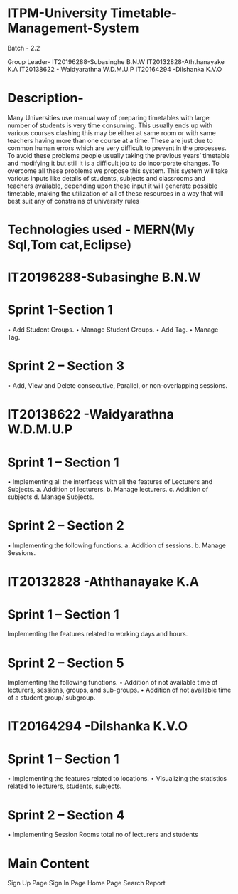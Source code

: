 # ITPM-University Timetable-Management-System

Batch - 2.2

Group Leader- IT20196288-Subasinghe B.N.W
 IT20132828-Aththanayake K.A
 IT20138622 - Waidyarathna W.D.M.U.P
 IT20164294 -Dilshanka K.V.O

# Description-    
Many Universities use manual way of preparing timetables with large number of students is very time consuming. This usually ends up with various courses clashing this may be either at same room or with same teachers having more than one course at a time. 
                          These are just due to common human errors which are very difficult to prevent in the processes. To avoid these problems people usually taking the previous years’ timetable and modifying it but still it is a difficult job to do incorporate changes. To overcome all these problems we propose this system. This system will take various inputs like details of students, subjects and classrooms and teachers available, depending upon these input it will generate possible timetable, making the utilization of all of these resources in a way that will best suit any of constrains of university rules
 
 # Technologies used - MERN(My Sql,Tom cat,Eclipse)
                         
# IT20196288-Subasinghe B.N.W
# Sprint 1-Section 1
•	Add Student Groups.
•	Manage Student Groups.
•	Add Tag.
•	Manage Tag.
# Sprint 2 – Section 3
•	Add, View and Delete consecutive, Parallel, or non-overlapping sessions.

# IT20138622 -Waidyarathna W.D.M.U.P
# Sprint 1 – Section 1
•	Implementing all the interfaces with all the features of Lecturers and Subjects.
a.	Addition of lecturers.
b.	Manage lecturers.
c.	Addition of subjects
d.	Manage Subjects.
# Sprint 2 – Section 2
•	Implementing the following functions.
a.	Addition of sessions.
b.	Manage Sessions.

# IT20132828 -Aththanayake K.A
# Sprint 1 – Section 1
Implementing the features related to working days and hours.
# Sprint 2 – Section 5
Implementing the following functions.
•	Addition of not available time of lecturers, sessions, groups, and sub-groups.
•	Addition of not available time of a student group/ subgroup.

# IT20164294 -Dilshanka K.V.O
# Sprint 1 – Section 1
•	Implementing the features related to locations.
•	Visualizing the statistics related to lecturers, students, subjects.
# Sprint 2 – Section 4
•	Implementing Session Rooms total no of lecturers and students

# Main Content
Sign Up Page
Sign In Page
Home Page
Search 
Report 












